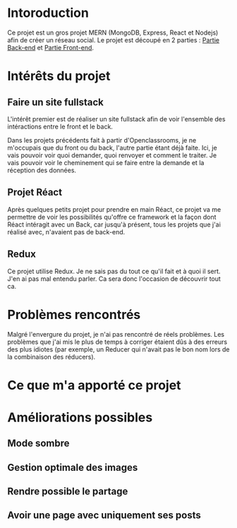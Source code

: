# Intoroduction

Ce projet est un gros projet MERN (MongoDB, Express, React et Nodejs) afin de créer un réseau social. Le projet est découpé en 2 parties : [Partie Back-end](https://www.youtube.com/watch?v=SUPDFHuvhRc) et [Partie Front-end](https://www.youtube.com/watch?v=ghdRD3pt8rg).

# Intérêts du projet

## Faire un site fullstack

L'intérêt premier est de réaliser un site fullstack afin de voir l'ensemble des intéractions entre le front et le back.

Dans les projets précédents fait à partir d'Openclassrooms, je ne m'occupais que du front ou du back, l'autre partie étant déjà faite. Ici, je vais pouvoir voir quoi demander, quoi renvoyer et comment le traiter. Je vais pouvoir voir le cheminement qui se faire entre la demande et la réception des données.

## Projet Réact

Après quelques petits projet pour prendre en main Réact, ce projet va me permettre de voir les possibilités qu'offre ce framework et la façon dont Réact intéragit avec un Back, car jusqu'à présent, tous les projets que j'ai réalisé avec, n'avaient pas de back-end.

## Redux

Ce projet utilise Redux. Je ne sais pas du tout ce qu'il fait et à quoi il sert. J'en ai pas mal entendu parler. Ca sera donc l'occasion de découvrir tout ca.

# Problèmes rencontrés

Malgré l'envergure du projet, je n'ai pas rencontré de réels problèmes. Les problèmes que j'ai mis le plus de temps à corriger étaient dûs à des erreurs des plus idiotes (par exemple, un Reducer qui n'avait pas le bon nom lors de la combinaison des réducers).

# Ce que m'a apporté ce projet

# Améliorations possibles

## Mode sombre

## Gestion optimale des images

## Rendre possible le partage

## Avoir une page avec uniquement ses posts